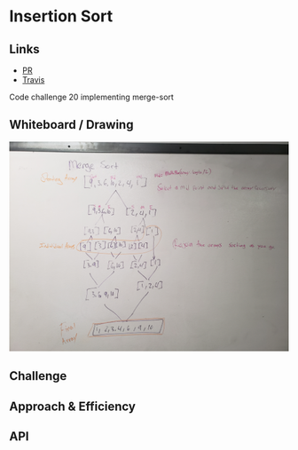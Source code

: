 # Insertion Sort

## Links

-  [PR](https://github.com/martinbalke-401-adavanced-js/data-structures-and-algorithms/pull/16)
-   [Travis](https://www.travis-ci.com/martinbalke-401-adavanced-js/data-structures-and-algorithms)

Code challenge 20 implementing merge-sort

## Whiteboard / Drawing

![Drawing](../assets/code-challenge-20.jpg)

## Challenge



## Approach & Efficiency





## API


